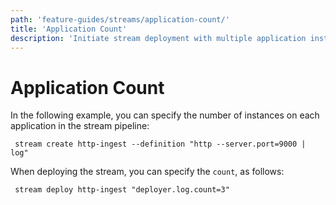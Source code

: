 ```yaml
---
path: 'feature-guides/streams/application-count/'
title: 'Application Count'
description: 'Initiate stream deployment with multiple application instances'
---
```


# Application Count

In the following example, you can specify the number of instances on each application in the stream pipeline:

```
 stream create http-ingest --definition "http --server.port=9000 | log"
```

When deploying the stream, you can specify the `count`, as follows:

```
 stream deploy http-ingest "deployer.log.count=3"
```
